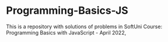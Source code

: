 # Programming-Basics-JS
 This is a repository with solutions of problems in SoftUni Course: Programming Basics with JavaScript - April 2022,
